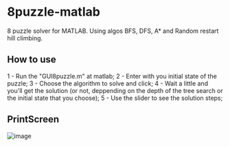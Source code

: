 # 8puzzle-matlab
8 puzzle solver for MATLAB. Using algos BFS, DFS, A* and Random restart hill climbing.

## How to use
1 - Run the "GUI8puzzle.m" at matlab;
2 - Enter with you initial state of the puzzle;
3 - Choose the algorithm to solve and click;
4 - Wait a little and you'll get the solution (or not, deppending on the depth of the tree search or the initial state that you choose);
5 - Use the slider to see the solution steps;

## PrintScreen
![image](https://user-images.githubusercontent.com/32344294/57545392-8e07a180-7330-11e9-93f9-8ac36eaaef21.png)
